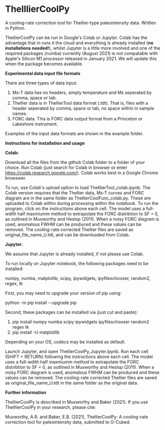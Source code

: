 # ThelllierCoolPy
A cooling-rate correction tool for Thellier-type paleointensity data. Written in Python.

ThellierCoolPy can be run in Google's Colab or Jupyter. Colab has the advantage that in runs it the cloud and everything is already installed (**no installations needed!**), whilst Jupyter is a little more involved and one of the required packages (numba) currently (August 2021) is not compatable with Apple's Silicon M1 processor released in January 2021. We will update this when the package becomes available.


**Experimental data input file formats**

There are three types of data input:

1) Ms-T data has no headers, simply temperature and Ms seperated by comma, space or tab.
2) Thellier data is in ThellierTool data format (.tdt). That is, files with a header seperated by comma, space or tab, no space within in sample names.
3) FORC data. This is FORC data output format from a Princeton or Lakeshore instrument.

Examples of the input data formats are shown in the example folder.



**Instructions for installation and usage**

**Colab:**

Download all the files from the github Colab folder to a folder of your choice. Run Colab (just search for Colab in browser or enter https://colab.research.google.com/). Colab works best in a Google Chrome browswer. 

To run, use Colab's upload option to load ThelllierTool_colab.ipynb. The Colab version requires that the Thellier data, Ms-T curves and FORC diagram are in the same folder as ThellierCoolFunc_colab.py. These are uploaded to Colab within during processing within the notebook. To run the program, click on the instructions above each cell.  The model uses a full-wdith half maxmiumm method to extrapolate the FORC distribtion to SF = 0, as outlined in Muxworthy and Heslop (2011).  When a noisy FORC diagram is used, anomalous FWHM can be produced and these values can be removed. The cooling-rate corrected Thellier files are saved as original_file_name_U.tdt, and can be downloaded from Colab.



**Jupyter**:

We assume that Jupyter is already installed, if not please use Colab.

To run locally on Jupyter notebook, the following packages need to be installed: 

numpy, numba, matplotlib, scipy, ipywidgets, ipyfileschooser,  random2, regex, tk

First, you may need to upgrade your version of pip using:

python -m pip install --upgrade pip

Second, these packages can be  installed via (just cut and paste):

1. pip install numpy numba scipy ipywidgets ipyfileschooser  random2 regex tk
2. pip install -U matplotlib

Depending on your OS, codecs may be installed as default.

Launch Jupyter, and open ThellierCoolPy_Jupyter.ipynb.  Run each cell (SHIFT + RETURN) following the instructions above each cell. The model uses a full-wdith half maxmiumm method to extrapolate the FORC distribtion to SF = 0, as outlined in Muxworthy and Heslop (2011).  When a noisy FORC diagram is used, anomalous FWHM can be produced and these values can be removed. The cooling-rate corrected Thellier files are saved as original_file_name_U.tdt in the same folder as the original data.


**Further information**

ThellierCoolPy is described in Muxworthy and Baker (2021). If you use ThelllierCoolPy in your research, please cite:

Muxworthy, A.R. and Baker, E.B. (2021), ThellierCoolPy: A cooling-rate correction tool for paleointensity data, submitted to G-Cubed.
